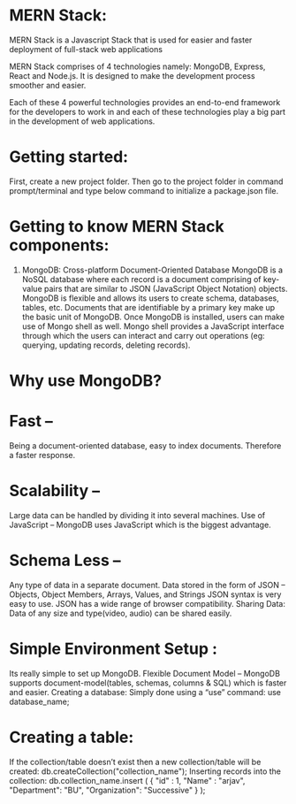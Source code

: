 # MERN Stack:
 MERN Stack is a Javascript Stack that is used for easier and faster deployment of full-stack web applications

 MERN Stack comprises of 4 technologies namely: MongoDB, Express, React and Node.js. It is designed to make the development process smoother and easier.

 Each of these 4 powerful technologies provides an end-to-end framework for the developers to work in and each of these technologies play a big part in the development of web applications.

 # Getting started:
  First, create a new project folder. Then go to the project folder in command prompt/terminal and type below command to initialize a package.json file.

 # Getting to know MERN Stack components:  

1. MongoDB: Cross-platform Document-Oriented Database 
MongoDB is a NoSQL database where each record is a document comprising of key-value pairs that are similar to JSON (JavaScript Object Notation) objects. MongoDB is flexible and allows its users to create schema, databases, tables, etc. Documents that are identifiable by a primary key make up the basic unit of MongoDB. Once MongoDB is installed, users can make use of Mongo shell as well. Mongo shell provides a JavaScript interface through which the users can interact and carry out operations (eg: querying, updating records, deleting records).

# Why use MongoDB? 

# Fast –
 Being a document-oriented database, easy to index documents. Therefore a faster response.
# Scalability – 
Large data can be handled by dividing it into several machines.
Use of JavaScript – MongoDB uses JavaScript which is the biggest advantage.
# Schema Less – 
Any type of data in a separate document.
Data stored in the form of JSON –
Objects, Object Members, Arrays, Values, and Strings
JSON syntax is very easy to use.
JSON has a wide range of browser compatibility.
Sharing Data: Data of any size and type(video, audio) can be shared easily.
# Simple Environment Setup :
 Its really simple to set up MongoDB.
Flexible Document Model – MongoDB supports document-model(tables, schemas, columns & SQL) which is faster and easier.
Creating a database: Simply done using a “use” command:
use database_name;
# Creating a table:
 If the collection/table doesn’t exist then a new collection/table will be created:
db.createCollection("collection_name");
Inserting records into the collection:
db.collection_name.insert
(
    {
        "id" : 1,
        "Name" : "arjav",
                "Department": "BU",
                "Organization": "Successive"
    }
);